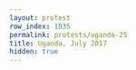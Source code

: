 ```yaml
---
layout: protest
row_index: 1035
permalink: protests/uganda-25
title: Uganda, July 2017
hidden: true
---
```

